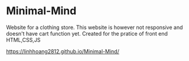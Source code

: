 # Minimal-Mind
Website for a clothing store. This website is however not responsive and doesn't have cart function yet.
 Created for the pratice of front end HTML,CSS,JS
 
https://linhhoang2812.github.io/Minimal-Mind/
